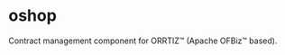 <!--- (C) Copyright 2015 Somonar B.V. -->

# oshop
Contract management component for ORRTIZ™ (Apache OFBiz™ based).
